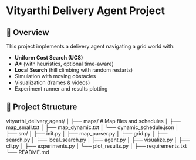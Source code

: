 # Vityarthi Delivery Agent Project

## 📌 Overview
This project implements a delivery agent navigating a grid world with:
- **Uniform Cost Search (UCS)**
- **A\*** (with heuristics, optional time-aware)
- **Local Search** (hill climbing with random restarts)
- Simulation with moving obstacles
- Visualization (frames & videos)
- Experiment runner and results plotting

## 📂 Project Structure
vityarthi_delivery_agent/
│
├── maps/ # Map files and schedules
│ ├── map_small.txt
│ ├── map_dynamic.txt
│ └── dynamic_schedule.json
│
├── src/
│ ├── init.py
│ ├── map_parser.py
│ ├── grid.py
│ ├── search.py
│ ├── local_search.py
│ ├── agent.py
│ ├── visualize.py
│ ├── cli.py
│ ├── experiments.py
│ └── plot_results.py
│
├── requirements.txt
└── README.md